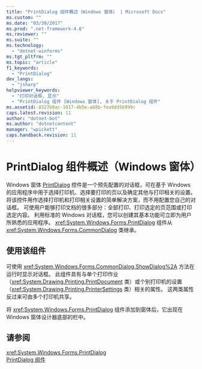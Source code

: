 ```yaml
---
title: "PrintDialog 组件概述（Windows 窗体） | Microsoft Docs"
ms.custom: ""
ms.date: "03/30/2017"
ms.prod: ".net-framework-4.6"
ms.reviewer: ""
ms.suite: ""
ms.technology: 
  - "dotnet-winforms"
ms.tgt_pltfrm: ""
ms.topic: "article"
f1_keywords: 
  - "PrintDialog"
dev_langs: 
  - "jsharp"
helpviewer_keywords: 
  - "打印对话框, 显示"
  - "PrintDialog 组件 [Windows 窗体], 关于 PrintDialog 组件"
ms.assetid: 8327b8ac-1017-4b5e-a88b-fea9dd56999c
caps.latest.revision: 11
author: "dotnet-bot"
ms.author: "dotnetcontent"
manager: "wpickett"
caps.handback.revision: 11
---
```

# PrintDialog 组件概述（Windows 窗体）
Windows 窗体 [PrintDialog](../../../../docs/framework/winforms/controls/printdialog-component-windows-forms.md) 控件是一个预先配置的对话框，可在基于 Windows 的应用程序中用于选择打印机、选择要打印的页以及确定其他与打印相关的设置。  将该控件用作选择打印机和打印相关设置的简单解决方案，而不用配置您自己的对话框。  可使用户能够打印文档的很多部分：全部打印、打印选定的页范围或打印选定内容。  利用标准的 Windows 对话框，您可以创建其基本功能可立即为用户所熟悉的应用程序。  <xref:System.Windows.Forms.PrintDialog> 组件从 <xref:System.Windows.Forms.CommonDialog> 类继承。  
  
## 使用该组件  
 可使用 <xref:System.Windows.Forms.CommonDialog.ShowDialog%2A> 方法在运行时显示对话框。  此组件具有与单个打印作业（<xref:System.Drawing.Printing.PrintDocument> 类）或个别打印机的设置（<xref:System.Drawing.Printing.PrinterSettings> 类）相关的属性。  这两类属性反过来可由多个打印机共享。  
  
 将 <xref:System.Windows.Forms.PrintDialog> 组件添加到窗体后，它出现在 Windows 窗体设计器底部的栏中。  
  
## 请参阅  
 <xref:System.Windows.Forms.PrintDialog>   
 [PrintDialog 组件](../../../../docs/framework/winforms/controls/printdialog-component-windows-forms.md)